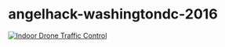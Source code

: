 # angelhack-washingtondc-2016

[![Indoor Drone Traffic Control](https://imgur.com/Glyd9CP)](https://youtu.be/MELq1jfMjEE)

